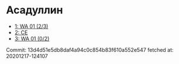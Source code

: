 # Асадуллин
- [1: WA 01 (2/3)](1.md)
- [2: CE](2.md)
- [3: WA 01 (0/2)](3.md)

Commit: 13d4d51e5db8daf4a94c0c854b83f610a552e547
 fetched at: 20201217-124107
